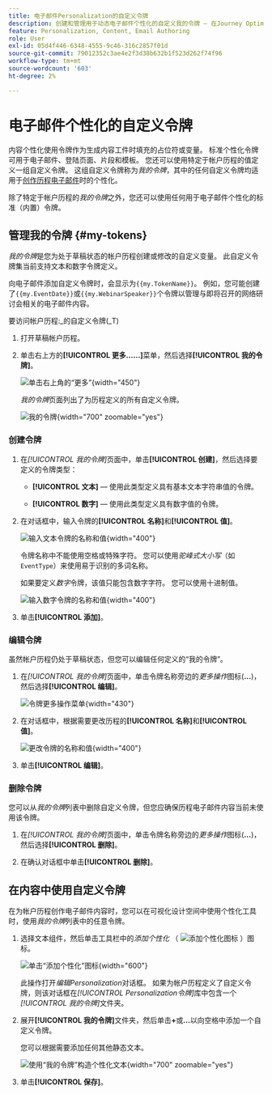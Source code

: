 ```yaml
---
title: 电子邮件Personalization的自定义令牌
description: 创建和管理用于动态电子邮件个性化的自定义我的令牌 — 在Journey Optimizer B2B edition中为帐户历程定义文本和数字变量。
feature: Personalization, Content, Email Authoring
role: User
exl-id: 05d4f446-6348-4555-9c46-316c2857f01d
source-git-commit: 79012352c3ae4e2f3d38b632b1f523d262f74f96
workflow-type: tm+mt
source-wordcount: '603'
ht-degree: 2%

---
```


# 电子邮件个性化的自定义令牌

内容个性化使用令牌作为生成内容工件时填充的占位符或变量。 标准个性化令牌可用于电子邮件、登陆页面、片段和模板。 您还可以使用特定于帐户历程的值定义一组自定义令牌。 这组自定义令牌称为&#x200B;_我的令牌_，其中的任何自定义令牌均适用于[创作历程电子邮件](./email-authoring.md#content-authoring---personalization)时的个性化。

除了特定于帐户历程的&#x200B;_我的令牌_&#x200B;之外，您还可以使用任何用于电子邮件个性化的标准（内置）令牌。

## 管理我的令牌 {#my-tokens}

_我的令牌_&#x200B;是您为处于草稿状态的帐户历程创建或修改的自定义变量。 此自定义令牌集当前支持文本和数字令牌定义。

向电子邮件添加自定义令牌时，会显示为`{{my.TokenName}}`。 例如，您可能创建了`{{my.EventDate}}`或`{{my.WebinarSpeaker}}`个令牌以管理与即将召开的网络研讨会相关的电子邮件内容。

要访问帐户历程&#x200B;:_的自定义令牌(_T)

1. 打开草稿帐户历程。

1. 单击右上方的&#x200B;**[!UICONTROL 更多……]**&#x200B;菜单，然后选择&#x200B;**[!UICONTROL 我的令牌]**。

   ![单击右上角的“更多”](../journeys/assets/account-journey-draft-more-menu.png){width="450"}

   _我的令牌_&#x200B;页面列出了为历程定义的所有自定义令牌。

   ![我的令牌](./assets/my-tokens-list-page.png){width="700" zoomable="yes"}

### 创建令牌

1. 在&#x200B;_[!UICONTROL 我的令牌]_&#x200B;页面中，单击&#x200B;**[!UICONTROL 创建]**，然后选择要定义的令牌类型：

   * **[!UICONTROL 文本]** — 使用此类型定义具有基本文本字符串值的令牌。

   * **[!UICONTROL 数字]** — 使用此类型定义具有数字值的令牌。

1. 在对话框中，输入令牌的&#x200B;**[!UICONTROL 名称]**&#x200B;和&#x200B;**[!UICONTROL 值]**。

   ![输入文本令牌的名称和值](./assets/my-tokens-create-text-token-dialog.png){width="400"}

   令牌名称中不能使用空格或特殊字符。 您可以使用&#x200B;_驼峰式大小写_（如`EventType`）来使用易于识别的多词名称。

   如果要定义&#x200B;_数字_&#x200B;令牌，该值只能包含数字字符。 您可以使用十进制值。

   ![输入数字令牌的名称和值](./assets/my-tokens-create-number-token-dialog.png){width="400"}

1. 单击&#x200B;**[!UICONTROL 添加]**。

### 编辑令牌

虽然帐户历程仍处于草稿状态，但您可以编辑任何定义的“我的令牌”。

1. 在&#x200B;_[!UICONTROL 我的令牌]_&#x200B;页面中，单击令牌名称旁边的&#x200B;_更多操作_&#x200B;图标(**...**)，然后选择&#x200B;**[!UICONTROL 编辑]**。

   ![令牌更多操作菜单](./assets/my-tokens-more-actions.png){width="430"}

1. 在对话框中，根据需要更改历程的&#x200B;**[!UICONTROL 名称]**&#x200B;和&#x200B;**[!UICONTROL 值]**。

   ![更改令牌的名称和值](./assets/my-tokens-edit-text-token-dialog.png){width="400"}

1. 单击&#x200B;**[!UICONTROL 编辑]**。

### 删除令牌

您可以从&#x200B;_我的令牌_&#x200B;列表中删除自定义令牌，但您应确保历程电子邮件内容当前未使用该令牌。

1. 在&#x200B;_[!UICONTROL 我的令牌]_&#x200B;页面中，单击令牌名称旁边的&#x200B;_更多操作_&#x200B;图标(**...**)，然后选择&#x200B;**[!UICONTROL 删除]**。

1. 在确认对话框中单击&#x200B;**[!UICONTROL 删除]**。

## 在内容中使用自定义令牌

在为帐户历程创作电子邮件内容时，您可以在可视化设计空间中使用个性化工具时，使用&#x200B;_我的令牌_&#x200B;列表中的任意令牌。

1. 选择文本组件，然后单击工具栏中的&#x200B;_添加个性化_ （ ![添加个性化图标](../../assets/do-not-localize/icon-personalization-field.svg) ）图标。

   ![单击“添加个性化”图标](./assets/email-personalize-text.png){width="600"}

   此操作打开&#x200B;_编辑Personalization_&#x200B;对话框。 如果为帐户历程定义了自定义令牌，则该对话框在&#x200B;_[!UICONTROL Personalization令牌]_&#x200B;库中包含一个&#x200B;_[!UICONTROL 我的令牌]_&#x200B;文件夹。

1. 展开&#x200B;**[!UICONTROL 我的令牌]**&#x200B;文件夹，然后单击&#x200B;**+**&#x200B;或&#x200B;**...**&#x200B;以向空格中添加一个自定义令牌。

   您可以根据需要添加任何其他静态文本。

   ![使用“我的令牌”构造个性化文本](./assets/personalization-edit-dialog-my-tokens.png){width="700" zoomable="yes"}

1. 单击&#x200B;**[!UICONTROL 保存]**。
